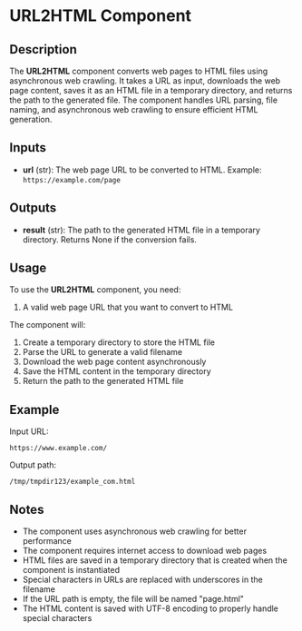 # URL2HTML Component

## Description

The **URL2HTML** component converts web pages to HTML files using asynchronous web crawling. It takes a URL as input, downloads the web page content, saves it as an HTML file in a temporary directory, and returns the path to the generated file. The component handles URL parsing, file naming, and asynchronous web crawling to ensure efficient HTML generation.

## Inputs

- **url** (str): The web page URL to be converted to HTML. Example: `https://example.com/page`

## Outputs

- **result** (str): The path to the generated HTML file in a temporary directory. Returns None if the conversion fails.

## Usage

To use the **URL2HTML** component, you need:

1. A valid web page URL that you want to convert to HTML

The component will:
1. Create a temporary directory to store the HTML file
2. Parse the URL to generate a valid filename
3. Download the web page content asynchronously
4. Save the HTML content in the temporary directory
5. Return the path to the generated HTML file

## Example

Input URL:
```
https://www.example.com/
```

Output path:
```
/tmp/tmpdir123/example_com.html
```

## Notes

- The component uses asynchronous web crawling for better performance
- The component requires internet access to download web pages
- HTML files are saved in a temporary directory that is created when the component is instantiated
- Special characters in URLs are replaced with underscores in the filename
- If the URL path is empty, the file will be named "page.html"
- The HTML content is saved with UTF-8 encoding to properly handle special characters
